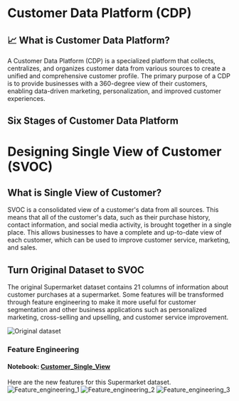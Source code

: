 # Customer Data Platform (CDP)

## :chart_with_upwards_trend: What is Customer Data Platform?
A Customer Data Platform (CDP) is a specialized platform that collects, centralizes, and organizes customer data from various sources to create a unified and comprehensive customer profile. The primary purpose of a CDP is to provide businesses with a 360-degree view of their customers, enabling data-driven marketing, personalization, and improved customer experiences.

## Six Stages of Customer Data Platform






# Designing Single View of Customer (SVOC)

## What is Single View of Customer?
SVOC is a consolidated view of a customer's data from all sources. This means that all of the customer's data, such as their purchase history, contact information, and social media activity, is brought together in a single place. This allows businesses to have a complete and up-to-date view of each customer, which can be used to improve customer service, marketing, and sales.

## Turn Original Dataset to SVOC
The original Supermarket dataset contains 21 columns of information about customer purchases at a supermarket. Some features will be transformed through feature engineering to make it more useful for customer segmentation and other business applications such as personalized marketing, cross-selling and upselling, and customer service improvement.

![Original dataset](https://github.com/JamjureeK/MADT8101-Customer-Analytics/assets/142724038/8f801aaa-1c19-498f-b2a2-9844a05f6f34)

### Feature Engineering
#### Notebook: [Customer_Single_View](https://github.com/JamjureeK/MADT8101-Customer-Analytics/blob/main/%2301%20Customer%20Data%20Platfrom%20%26%20Customer%20Single%20View%20Design/Customer_Single_View.ipynb)
Here are the new features for this Supermarket dataset.
![Feature_engineering_1](https://github.com/JamjureeK/MADT8101-Customer-Analytics/assets/142724038/f5b0cd99-30f3-471a-badd-0f2f45d89f23)
![Feature_engineering_2](https://github.com/JamjureeK/MADT8101-Customer-Analytics/assets/142724038/1a8006b2-30cc-4068-84fe-79f2f165a79e)
![Feature_engineering_3](https://github.com/JamjureeK/MADT8101-Customer-Analytics/assets/142724038/207e03bc-e15f-4012-9ca6-f1c07412d8ff)
